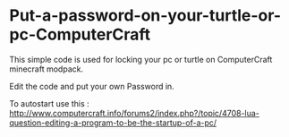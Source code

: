 # Put-a-password-on-your-turtle-or-pc-ComputerCraft

This simple code is used for locking your pc or turtle on ComputerCraft minecraft modpack.

Edit the code and put your own Password in.

To autostart use this : http://www.computercraft.info/forums2/index.php?/topic/4708-lua-question-editing-a-program-to-be-the-startup-of-a-pc/
